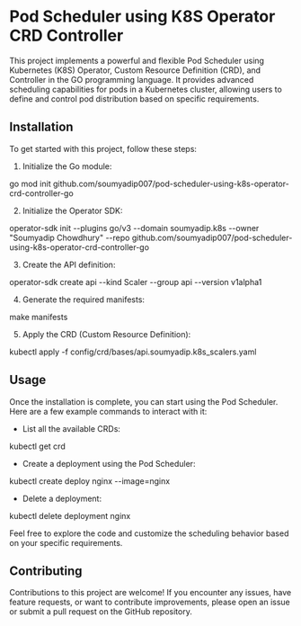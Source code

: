 # Pod Scheduler using K8S Operator CRD Controller

This project implements a powerful and flexible Pod Scheduler using Kubernetes (K8S) Operator, Custom Resource Definition (CRD), and Controller in the GO programming language. It provides advanced scheduling capabilities for pods in a Kubernetes cluster, allowing users to define and control pod distribution based on specific requirements.

## Installation

To get started with this project, follow these steps:

1. Initialize the Go module:

go mod init github.com/soumyadip007/pod-scheduler-using-k8s-operator-crd-controller-go

2. Initialize the Operator SDK:

operator-sdk init --plugins go/v3 --domain soumyadip.k8s --owner "Soumyadip Chowdhury" --repo github.com/soumyadip007/pod-scheduler-using-k8s-operator-crd-controller-go


3. Create the API definition:

operator-sdk create api --kind Scaler --group api --version v1alpha1


4. Generate the required manifests:

make manifests

5. Apply the CRD (Custom Resource Definition):

kubectl apply -f config/crd/bases/api.soumyadip.k8s_scalers.yaml

## Usage

Once the installation is complete, you can start using the Pod Scheduler. Here are a few example commands to interact with it:

- List all the available CRDs:

kubectl get crd

- Create a deployment using the Pod Scheduler:

kubectl create deploy nginx --image=nginx

- Delete a deployment:

kubectl delete deployment nginx


Feel free to explore the code and customize the scheduling behavior based on your specific requirements.

## Contributing

Contributions to this project are welcome! If you encounter any issues, have feature requests, or want to contribute improvements, please open an issue or submit a pull request on the GitHub repository.